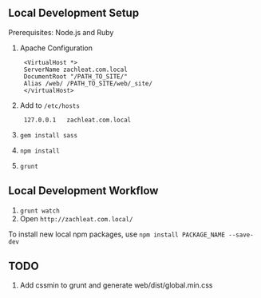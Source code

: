 ## Local Development Setup

Prerequisites: Node.js and Ruby

1. Apache Configuration

		<VirtualHost *>
		ServerName zachleat.com.local
		DocumentRoot "/PATH_TO_SITE/"
		Alias /web/ /PATH_TO_SITE/web/_site/
		</virtualHost>
		
1. Add to `/etc/hosts`

		127.0.0.1	zachleat.com.local

1. `gem install sass`
1. `npm install`
1. `grunt`

## Local Development Workflow

1. `grunt watch`
1. Open `http://zachleat.com.local/`

To install new local npm packages, use `npm install PACKAGE_NAME --save-dev`

## TODO

1. Add cssmin to grunt and generate web/dist/global.min.css
